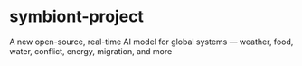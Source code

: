 # symbiont-project
A new open-source, real-time AI model for global systems — weather, food, water, conflict, energy, migration, and more
